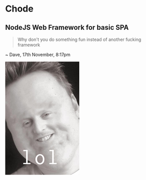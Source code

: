 # Chode
## NodeJS Web Framework for basic SPA

>Why don't you do something fun instead of another fucking framework

~ Dave, 17th November, 8:17pm

![David](/docs/darve.png?raw=true "Fuck you, Dave")
